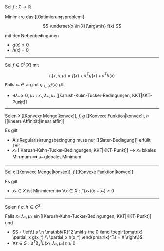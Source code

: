Sei $f : X \to \mathbb{R}$.

Minimiere das [[Optimierungsproblem]]

$$
	\underset{x \in X}{\arg\min} f(x)
$$

mit den Nebenbedingunen
- $g(x) \le 0$
- $h(x) = 0$

---

Sei $f \in C^1(X)$ mit

$$
	L(x, \lambda, \mu) = f(x) + \lambda^Tg(x) + \mu^Th(x)
$$

Falls $x_* \in \arg\min_{x \in X} f(x)$ gilt
- $\exists \lambda_* \ge 0, \mu_* : x_*, \lambda_*, \mu_*$ [[Karush-Kuhn-Tucker-Bedingungen, KKT|KKT-Punkt]]

---

Seien $X$ [[Konvexe Menge|konvex]], $f$, $g$ [[Konvexe Funktion|konvex]], $h$ [[lineare Affinität|linear affin]]

Es gilt
- Als Regularisierungsbedingung muss nur [[Slater-Bedingung]] erfüllt sein
- $x_*$ [[Karush-Kuhn-Tucker-Bedingungen, KKT|KKT-Punkt]] $\implies$ $x_*$ lokales Minimum $\implies$ $x_*$ globales Minimum

---

Sei $x$ [[Konvexe Menge|konvex]], $f$ [[Konvexe Funktion|konvex]]

Es gilt
- $x_* \in X$ ist Minimierer $\iff$ $\forall x \in X : f'(x_*)(x - x_*) \ge 0$

---

Seien $f, g, h \in C^2$.

Falls $x_*, \lambda_*, \mu_*$ ein [[Karush-Kuhn-Tucker-Bedingungen, KKT|KKT-Punkt]] und
- $S = \left\{ s \in \mathbb{R}^2 \mid s \ne 0 \land \begin{pmatrix} \partial_x g(x_*) \\ \partial_x h(x_*) \end{pmatrix}^Ts = 0 \right\}$
- $\forall s \in S : s^T\partial_x^2L (x_*, \lambda_*, \mu_*)s \ge 0$